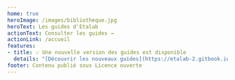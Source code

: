 ```yaml
---
home: true
heroImage: /images/bibliotheque.jpg
heroText: Les guides d'Etalab
actionText: Consulter les guides →
actionLink: /accueil
features:
- title: 💡 Une nouvelle version des guides est disponible 
  details: "[Découvrir les nouveaux guides](https://etalab-2.gitbook.io/guides/)"
footer: Contenu publié sous Licence ouverte
---
```

